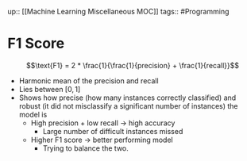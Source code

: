 up:: [[Machine Learning Miscellaneous MOC]]
tags:: #Programming 
# F1 Score
$$\text{F1} = 2 * \frac{1}{\frac{1}{precision} + \frac{1}{recall}}$$
- Harmonic mean of the precision and recall
- Lies between $[0, 1]$
- Shows how precise (how many instances correctly classified) and robust (it did not misclassify a significant number of instances) the model is
    - High precision + low recall → high accuracy
        - Large number of difficult instances missed
    - Higher F1 score → better performing model
        - Trying to balance the two.